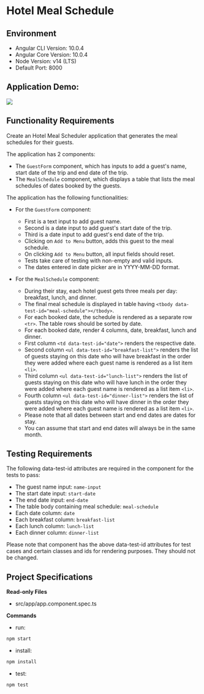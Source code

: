# Hotel Meal Schedule

## Environment 

- Angular CLI Version: 10.0.4
- Angular Core Version: 10.0.4
- Node Version: v14 (LTS)
- Default Port: 8000

## Application Demo:

![](https://hrcdn.net/s3_pub/istreet-assets/FApUd0uv4t7QHDnRtAUBBQ/hotel-meal-scheduler.gif)

## Functionality Requirements

Create an Hotel Meal Scheduler application that generates the meal schedules for their guests.

The application has 2 components:
- The `GuestForm` component, which has inputs to add a guest's name, start date of the trip and end date of the trip.
- The `MealSchedule` component, which displays a table that lists the meal schedules of dates booked by the guests.

The application has the following functionalities:

- For the `GuestForm` component:
  - First is a text input to add guest name.
  - Second is a date input to add guest's start date of the trip.
  - Third is a date input to add guest's end date of the trip.
  - Clicking on `Add to Menu` button, adds this guest to the meal schedule. 
  - On clicking `Add to Menu` button, all input fields should reset.
  - Tests take care of testing with non-empty and valid inputs.
  - The dates entered in date picker are in YYYY-MM-DD format.

- For the `MealSchedule` component:
  - During their stay, each hotel guest gets three meals per day: breakfast, lunch, and dinner. 
  - The final meal schedule is displayed in table having `<tbody data-test-id="meal-schedule"></tbody>`.
  - For each booked date, the schedule is rendered as a separate row `<tr>`. The table rows should be sorted by date.
  - For each booked date, render 4 columns, date, breakfast, lunch and dinner.
  - First column `<td data-test-id="date">` renders the respective date.
  - Second column `<ul data-test-id="breakfast-list">` renders the list of guests staying on this date who will have breakfast in the order they were added where each guest name is rendered as a list item `<li>`.
  - Third column `<ul data-test-id="lunch-list">` renders the list of guests staying on this date who will have lunch in the order they were added where each guest name is rendered as a list item `<li>`.
  - Fourth column `<ul data-test-id="dinner-list">` renders the list of guests staying on this date who will have dinner in the order they were added where each guest name is rendered as a list item `<li>`.
  - Please note that all dates between start and end dates are dates for stay.
  - You can assume that start and end dates will always be in the same month.

## Testing Requirements

The following data-test-id attributes are required in the component for the tests to pass:

- The guest name input: `name-input`
- The start date input: `start-date`
- The end date input: `end-date`
- The table body containing meal schedule: `meal-schedule`
- Each date column: `date`
- Each breakfast column: `breakfast-list`
- Each lunch column: `lunch-list`
- Each dinner column: `dinner-list`

Please note that component has the above data-test-id attributes for test cases and certain classes and ids for rendering purposes. They should not be changed.

## Project Specifications

**Read-only Files**
- src/app/app.component.spec.ts

**Commands**
- run: 
```bash
npm start
```
- install: 
```bash
npm install
```
- test: 
```bash
npm test
```
